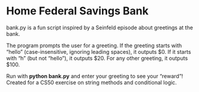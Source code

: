 # Home Federal Savings Bank

bank.py is a fun script inspired by a Seinfeld episode about greetings at the bank.

The program prompts the user for a greeting. If the greeting starts with “hello” (case-insensitive, ignoring leading spaces), it outputs $0.
If it starts with “h” (but not “hello”), it outputs $20.
For any other greeting, it outputs $100.

Run with **python bank.py** and enter your greeting to see your “reward”!
Created for a CS50 exercise on string methods and conditional logic.
